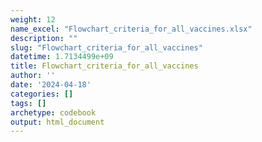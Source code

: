 ```yaml
---
weight: 12
name_excel: "Flowchart_criteria_for_all_vaccines.xlsx"
description: ""
slug: "Flowchart_criteria_for_all_vaccines"
datetime: 1.7134499e+09
title: Flowchart_criteria_for_all_vaccines
author: ''
date: '2024-04-18'
categories: []
tags: []
archetype: codebook
output: html_document
---
```


<div class="tabcontent"></div>

